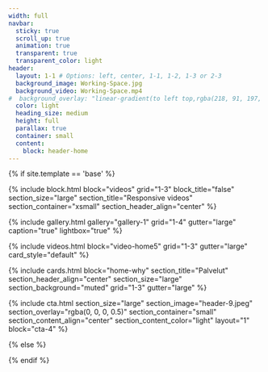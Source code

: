 ```yaml
---
width: full
navbar:
  sticky: true
  scroll_up: true
  animation: true
  transparent: true
  transparent_color: light
header:
  layout: 1-1 # Options: left, center, 1-1, 1-2, 1-3 or 2-3
  background_image: Working-Space.jpg
  background_video: Working-Space.mp4
#  background_overlay: "linear-gradient(to left top,rgba(218, 91, 197, 0.8) 0%,rgba(151, 27, 191, 0.8) 30%,rgba(2, 8, 212, 0.8) 80%)"
  color: light
  heading_size: medium
  height: full
  parallax: true
  container: small
  content:
    block: header-home
---
```


[comment]: # (This actually is the most platform independent comment)

{% if site.template == 'base' %}

{% include block.html
  block="videos"
  grid="1-3" 
  block_title="false"
  section_size="large"
  section_title="Responsive videos"
  section_container="xsmall"
  section_header_align="center"
%}


{% include gallery.html
  gallery="gallery-1"
  grid="1-4"
  gutter="large"
  caption="true"
  lightbox="true"
%}





{% include videos.html
  block="video-home5"
  grid="1-3"
  gutter="large"
  card_style="default"
%}

  {% include cards.html
    block="home-why"
    section_title="Palvelut"
    section_header_align="center"
    section_size="large"
    section_background="muted"
    grid="1-3"
    gutter="large"
  %}

  {% include cta.html
    section_size="large"
    section_image="header-9.jpeg"
    section_overlay="rgba(0, 0, 0, 0.5)"
    section_container="small"
    section_content_align="center"
    section_content_color="light"
    layout="1"
    block="cta-4"
  %}

{% else %}


{% endif %}
